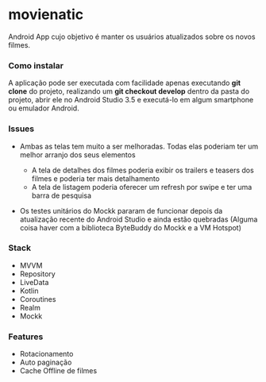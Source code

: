 # movienatic
Android App cujo objetivo é manter os usuários atualizados sobre os novos filmes.

### Como instalar

A aplicação pode ser executada com facilidade apenas executando __git clone__ do projeto, realizando um __git checkout develop__ dentro da pasta do projeto, abrir ele no Android Studio 3.5 e executá-lo em algum smartphone ou emulador Android.

### Issues

 * Ambas as telas tem muito a ser melhoradas. Todas elas poderiam ter um melhor arranjo dos seus elementos
   * A tela de detalhes dos filmes poderia exibir os trailers e teasers dos filmes e poderia ter mais detalhamento
   * A tela de listagem poderia oferecer um refresh por swipe e ter uma barra de pesquisa

 * Os testes unitários do Mockk pararam de funcionar depois da atualização recente do Android Studio e ainda estão quebradas (Alguma coisa haver com a biblioteca ByteBuddy do Mockk e a VM Hotspot)

### Stack
 * MVVM
 * Repository
 * LiveData
 * Kotlin
 * Coroutines
 * Realm
 * Mockk

### Features
 * Rotacionamento
 * Auto paginação
 * Cache Offline de filmes




